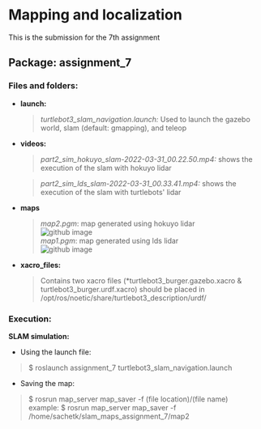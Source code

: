 # Mapping and localization
This is the submission for the 7th assignment

## Package: **assignment_7**

### Files and folders:
- **launch:**
    >*turtlebot3_slam_navigation.launch:* Used to launch the gazebo world, slam (default: gmapping), and teleop  

- **videos:**
    >*part2_sim_hokuyo_slam-2022-03-31_00.22.50.mp4:* shows the execution of the slam with hokuyo lidar  
    
    >*part2_sim_lds_slam-2022-03-31_00.33.41.mp4:* shows the execution of the slam with turtlebots' lidar  
    
- **maps**
    >*map2.pgm*: map generated using hokuyo lidar  
    ![github image](https://github.com/sid25j/AuE823_Team9/blob/main/catkin_ws/src/assignment_7/images/hokuyo.png)  
    >*map1.pgm*: map generated using lds lidar  
    ![github image](https://github.com/sid25j/AuE823_Team9/blob/main/catkin_ws/src/assignment_7/images/lds.png)
    
- **xacro_files:**
    >Contains two xacro files (*turtlebot3_burger.gazebo.xacro & turtlebot3_burger.urdf.xacro) should be placed in /opt/ros/noetic/share/turtlebot3_description/urdf/ 
    
### Execution:
**SLAM simulation:**
  - Using the launch file:
  > $ roslaunch assignment_7 turtlebot3_slam_navigation.launch
  
  - Saving the map:
  > $ rosrun map_server map_saver -f (file location)/(file name)  
  example: $ rosrun map_server map_saver -f /home/sachetk/slam_maps_assignment_7/map2


